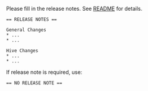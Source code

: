 Please fill in the release notes. See [README](caithagoras/cs4610/blob/master/README.md#release-notes) for details.

```
== RELEASE NOTES ==

General Changes
* ...
* ...

Hive Changes
* ...
* ...
```

If release note is required, use:

```
== NO RELEASE NOTE ==
```
